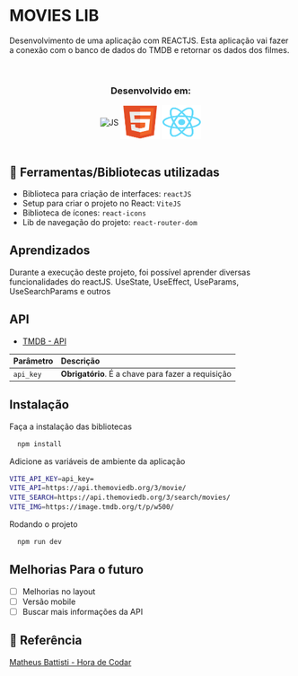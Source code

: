 # MOVIES LIB

Desenvolvimento de uma aplicação com REACTJS. Esta aplicação vai fazer a conexão com o banco de dados do TMDB e retornar os dados dos filmes.

<br>
<h3 align="center">Desenvolvido em: </h3>
<div align="center">
    <img align="center" alt="JS" height="60" width="70" src="https://cdn.worldvectorlogo.com/logos/javascript-1.svg">
    <img align="center" alt="Renan-HTML" height="60" width="70" src="https://raw.githubusercontent.com/devicons/devicon/master/icons/html5/html5-original.svg">
    <img align="center" alt="Renan-React" height="60" width="70" src="https://raw.githubusercontent.com/devicons/devicon/master/icons/react/react-original.svg">
</div>
<br>

## 📘 Ferramentas/Bibliotecas utilizadas
  - Biblioteca para criação de interfaces: `reactJS`
  - Setup para criar o projeto no React: `ViteJS`
  - Biblioteca de ícones: `react-icons`
  - Lib de navegação do projeto: `react-router-dom`

## Aprendizados

Durante a execução deste projeto, foi possível aprender diversas funcionalidades do reactJS.
UseState, UseEffect, UseParams, UseSearchParams e outros

## API

  - [TMDB - API](https://www.themoviedb.org/)

| Parâmetro   |   Descrição                                   |
| :---------- |  :------------------------------------------ |
| `api_key`   |  **Obrigatório**. É a chave para fazer a requisição |


## Instalação

Faça a instalação das bibliotecas

```bash
  npm install
```
Adicione as variáveis de ambiente da aplicação

```bash
VITE_API_KEY=api_key=
VITE_API=https://api.themoviedb.org/3/movie/
VITE_SEARCH=https://api.themoviedb.org/3/search/movies/
VITE_IMG=https://image.tmdb.org/t/p/w500/
```

Rodando o projeto

```bash
  npm run dev
```

## Melhorias Para o futuro

- [ ]   Melhorias no layout
- [ ]   Versão mobile
- [ ]   Buscar mais informações da API

## 📄 Referência

[Matheus Battisti - Hora de Codar](https://www.youtube.com/watch?v=XqxUHVVO7-U)
